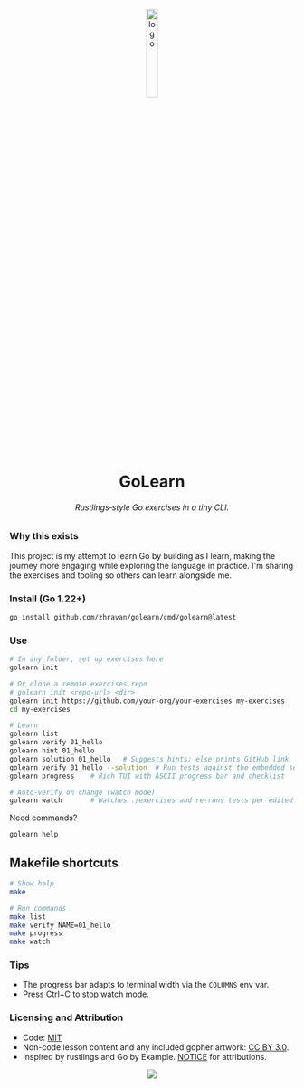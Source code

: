 <p align="center">
    <img align="center" width="20%" src="https://dev-to-uploads.s3.amazonaws.com/uploads/articles/93hg76euzrulrc59x36s.png" alt="logo"/>
    <h1 align="center">GoLearn</h1>
    <h6 align="center">Rustlings‑style Go exercises in a tiny CLI.</h6>
</p>

### Why this exists

This project is my attempt to learn Go by building as I learn, making the journey more engaging while exploring the language in practice. I'm sharing the exercises and tooling so others can learn alongside me.

### Install (Go 1.22+)

```bash
go install github.com/zhravan/golearn/cmd/golearn@latest
```

### Use

```bash
# In any folder, set up exercises here
golearn init

# Or clone a remote exercises repo
# golearn init <repo-url> <dir>
golearn init https://github.com/your-org/your-exercises my-exercises
cd my-exercises

# Learn
golearn list
golearn verify 01_hello
golearn hint 01_hello
golearn solution 01_hello   # Suggests hints; else prints GitHub link
golearn verify 01_hello --solution  # Run tests against the embedded solution
golearn progress    # Rich TUI with ASCII progress bar and checklist

# Auto-verify on change (watch mode)
golearn watch       # Watches ./exercises and re-runs tests per edited exercise
```

Need commands?

```bash
golearn help
```

## Makefile shortcuts

```bash
# Show help
make

# Run commands
make list
make verify NAME=01_hello
make progress
make watch
```

### Tips

- The progress bar adapts to terminal width via the `COLUMNS` env var.
- Press Ctrl+C to stop watch mode.

### Licensing and Attribution

- Code: [MIT](./LICENSE)
- Non-code lesson content and any included gopher artwork: [CC BY 3.0](./CONTENT_LICENSE).
- Inspired by rustlings and Go by Example. [NOTICE](./NOTICE) for attributions.

<div align="center">
    <img src="https://img.shields.io/badge/Built%20with%20%E2%9D%A4%EF%B8%8F-for%20learning%20and%20knowledge%20sharing-blueviolet"/>
</div>
